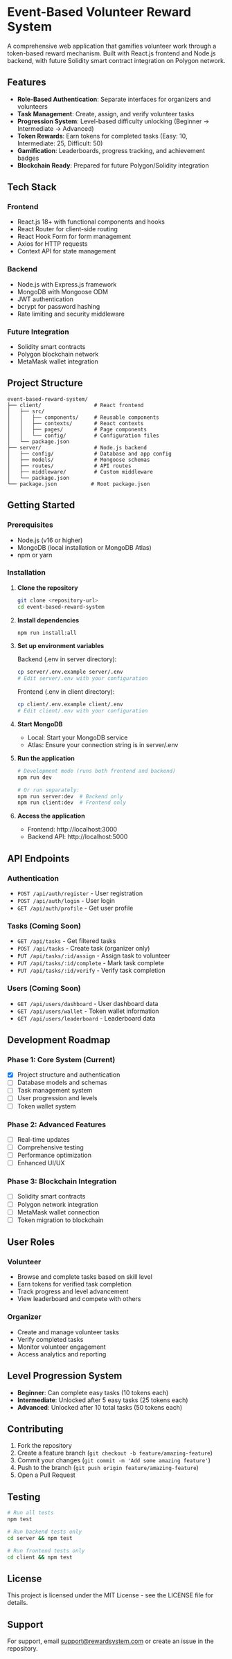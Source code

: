 # Event-Based Volunteer Reward System

A comprehensive web application that gamifies volunteer work through a token-based reward mechanism. Built with React.js frontend and Node.js backend, with future Solidity smart contract integration on Polygon network.

## Features

- **Role-Based Authentication**: Separate interfaces for organizers and volunteers
- **Task Management**: Create, assign, and verify volunteer tasks
- **Progression System**: Level-based difficulty unlocking (Beginner → Intermediate → Advanced)
- **Token Rewards**: Earn tokens for completed tasks (Easy: 10, Intermediate: 25, Difficult: 50)
- **Gamification**: Leaderboards, progress tracking, and achievement badges
- **Blockchain Ready**: Prepared for future Polygon/Solidity integration

## Tech Stack

### Frontend
- React.js 18+ with functional components and hooks
- React Router for client-side routing
- React Hook Form for form management
- Axios for HTTP requests
- Context API for state management

### Backend
- Node.js with Express.js framework
- MongoDB with Mongoose ODM
- JWT authentication
- bcrypt for password hashing
- Rate limiting and security middleware

### Future Integration
- Solidity smart contracts
- Polygon blockchain network
- MetaMask wallet integration

## Project Structure

```
event-based-reward-system/
├── client/                 # React frontend
│   ├── src/
│   │   ├── components/     # Reusable components
│   │   ├── contexts/       # React contexts
│   │   ├── pages/          # Page components
│   │   └── config/         # Configuration files
│   └── package.json
├── server/                 # Node.js backend
│   ├── config/             # Database and app config
│   ├── models/             # Mongoose schemas
│   ├── routes/             # API routes
│   ├── middleware/         # Custom middleware
│   └── package.json
└── package.json           # Root package.json
```

## Getting Started

### Prerequisites
- Node.js (v16 or higher)
- MongoDB (local installation or MongoDB Atlas)
- npm or yarn

### Installation

1. **Clone the repository**
   ```bash
   git clone <repository-url>
   cd event-based-reward-system
   ```

2. **Install dependencies**
   ```bash
   npm run install:all
   ```

3. **Set up environment variables**
   
   Backend (.env in server directory):
   ```bash
   cp server/.env.example server/.env
   # Edit server/.env with your configuration
   ```
   
   Frontend (.env in client directory):
   ```bash
   cp client/.env.example client/.env
   # Edit client/.env with your configuration
   ```

4. **Start MongoDB**
   - Local: Start your MongoDB service
   - Atlas: Ensure your connection string is in server/.env

5. **Run the application**
   ```bash
   # Development mode (runs both frontend and backend)
   npm run dev
   
   # Or run separately:
   npm run server:dev  # Backend only
   npm run client:dev  # Frontend only
   ```

6. **Access the application**
   - Frontend: http://localhost:3000
   - Backend API: http://localhost:5000

## API Endpoints

### Authentication
- `POST /api/auth/register` - User registration
- `POST /api/auth/login` - User login
- `GET /api/auth/profile` - Get user profile

### Tasks (Coming Soon)
- `GET /api/tasks` - Get filtered tasks
- `POST /api/tasks` - Create task (organizer only)
- `PUT /api/tasks/:id/assign` - Assign task to volunteer
- `PUT /api/tasks/:id/complete` - Mark task complete
- `PUT /api/tasks/:id/verify` - Verify task completion

### Users (Coming Soon)
- `GET /api/users/dashboard` - User dashboard data
- `GET /api/users/wallet` - Token wallet information
- `GET /api/users/leaderboard` - Leaderboard data

## Development Roadmap

### Phase 1: Core System (Current)
- [x] Project structure and authentication
- [ ] Database models and schemas
- [ ] Task management system
- [ ] User progression and levels
- [ ] Token wallet system

### Phase 2: Advanced Features
- [ ] Real-time updates
- [ ] Comprehensive testing
- [ ] Performance optimization
- [ ] Enhanced UI/UX

### Phase 3: Blockchain Integration
- [ ] Solidity smart contracts
- [ ] Polygon network integration
- [ ] MetaMask wallet connection
- [ ] Token migration to blockchain

## User Roles

### Volunteer
- Browse and complete tasks based on skill level
- Earn tokens for verified task completion
- Track progress and level advancement
- View leaderboard and compete with others

### Organizer
- Create and manage volunteer tasks
- Verify completed tasks
- Monitor volunteer engagement
- Access analytics and reporting

## Level Progression System

- **Beginner**: Can complete easy tasks (10 tokens each)
- **Intermediate**: Unlocked after 5 easy tasks (25 tokens each)
- **Advanced**: Unlocked after 10 total tasks (50 tokens each)

## Contributing

1. Fork the repository
2. Create a feature branch (`git checkout -b feature/amazing-feature`)
3. Commit your changes (`git commit -m 'Add some amazing feature'`)
4. Push to the branch (`git push origin feature/amazing-feature`)
5. Open a Pull Request

## Testing

```bash
# Run all tests
npm test

# Run backend tests only
cd server && npm test

# Run frontend tests only
cd client && npm test
```

## License

This project is licensed under the MIT License - see the LICENSE file for details.

## Support

For support, email support@rewardsystem.com or create an issue in the repository.